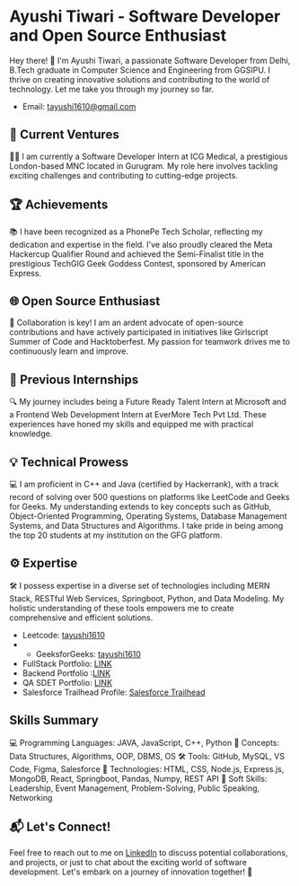 # Ayushi Tiwari - Software Developer and Open Source Enthusiast

Hey there! 👋 I'm Ayushi Tiwari, a passionate Software Developer from Delhi, B.Tech graduate in Computer Science and Engineering from GGSIPU. I thrive on creating innovative solutions and contributing to the world of technology. Let me take you through my journey so far.
- Email: [tayushi1610@gmail.com](mailto:tayushi1610@gmail.com)


## 🌟 Current Ventures

👩‍💻 I am currently a Software Developer Intern at ICG Medical, a prestigious London-based MNC located in Gurugram. My role here involves tackling exciting challenges and contributing to cutting-edge projects.

## 🏆 Achievements

📚 I have been recognized as a PhonePe Tech Scholar, reflecting my dedication and expertise in the field. I've also proudly cleared the Meta Hackercup Qualifier Round and achieved the Semi-Finalist title in the prestigious TechGIG Geek Goddess Contest, sponsored by American Express.

## 🌐 Open Source Enthusiast

🤝 Collaboration is key! I am an ardent advocate of open-source contributions and have actively participated in initiatives like Girlscript Summer of Code and Hacktoberfest. My passion for teamwork drives me to continuously learn and improve.

## 🚀 Previous Internships

🔍 My journey includes being a Future Ready Talent Intern at Microsoft and a Frontend Web Development Intern at EverMore Tech Pvt Ltd. These experiences have honed my skills and equipped me with practical knowledge.

## 💡 Technical Prowess

💻 I am proficient in C++ and Java (certified by Hackerrank), with a track record of solving over 500 questions on platforms like LeetCode and Geeks for Geeks. My understanding extends to key concepts such as GitHub, Object-Oriented Programming, Operating Systems, Database Management Systems, and Data Structures and Algorithms. I take pride in being among the top 20 students at my institution on the GFG platform.

## ⚙️ Expertise

🛠️ I possess expertise in a diverse set of technologies including MERN Stack, RESTful Web Services, Springboot, Python, and Data Modeling. My holistic understanding of these tools empowers me to create comprehensive and efficient solutions.

- Leetcode: [tayushi1610](https://leetcode.com/tayushi1610)
- - GeeksforGeeks: [tayushi1610](https://auth.geeksforgeeks.org/user/tayushi1610/profile)
- FullStack Portfolio: [LINK](https://www.crio.do/learn/portfolio/full-stack/?name=Ayushi%20Tiwari)
- Backend Portfolio :[LINK](https://www.crio.do/learn/portfolio/backend/?name=Ayushi%20Tiwari#skills)
- QA SDET Portfolio: [LINK](https://www.crio.do/learn/portfolio/qa-masters/?name=Ayushi%20Tiwari)
- Salesforce Trailhead Profile: [Salesforce Trailhead](https://www.salesforce.com/trailblazer/ayushi1610)

## Skills Summary

💻 Programming Languages: JAVA, JavaScript, C++, Python
🧠 Concepts: Data Structures, Algorithms, OOP, DBMS, OS
🛠 Tools: GitHub, MySQL, VS Code, Figma, Salesforce
🚀 Technologies: HTML, CSS, Node.js, Express.js, MongoDB, React, Springboot, Pandas, Numpy, REST API
🌟 Soft Skills: Leadership, Event Management, Problem-Solving, Public Speaking, Networking

## 📬 Let's Connect!

Feel free to reach out to me on [LinkedIn](https://www.linkedin.com/in/ayushi-tiwari/) to discuss potential collaborations, and projects, or just to chat about the exciting world of software development. Let's embark on a journey of innovation together! 🚀

